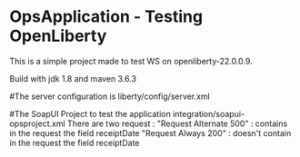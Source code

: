 # OpsApplication - Testing OpenLiberty 

This is a simple project made to test WS on openliberty-22.0.0.9.

Build with jdk 1.8 and maven 3.6.3

#The server configuration is
liberty/config/server.xml

#The SoapUI Project to test the application
integration/soapui-opsproject.xml
  There are two request :
    "Request Alternate 500" : contains in the request the field receiptDate
    "Request Always 200" : doesn't contain in the request the field receiptDate


